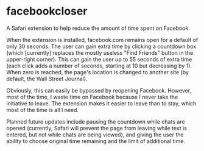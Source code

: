 facebookcloser
==============

A Safari extension to help reduce the amount of time spent on Facebook.

When the extension is installed, facebook.com remains open for a default of only 30 seconds. The user can gain extra time by clicking a countdown box (which [currently] replaces the mostly useless "Find Friends" button in the upper-right corner). This can gain the user up to 55 seconds of extra time (each click adds a number of seconds, starting at 10 but decreasing by 1). When zero is reached, the page's location is changed to another site (by default, the Wall Street Journal).

Obviously, this can easily be bypassed by reopening Facebook. However, most of the time, I waste time on Facebook because I never take the initiative to leave. The extension makes it easier to leave than to stay, which most of the time is all I need.

Planned future updates include pausing the countdown while chats are opened (currently, Safari will prevent the page from leaving while text is entered, but not while chats are being viewed), and giving the user the ability to choose original time remaining and the limit of additional time.
